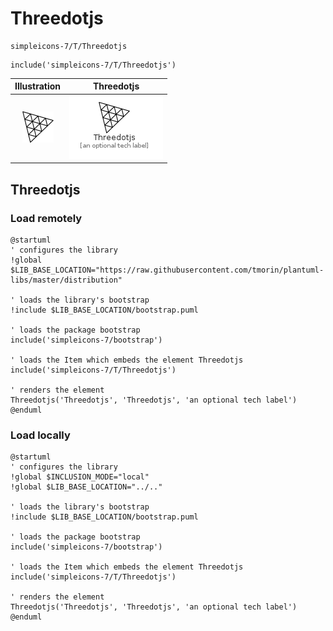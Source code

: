 # Threedotjs


```text
simpleicons-7/T/Threedotjs
```

```text
include('simpleicons-7/T/Threedotjs')
```



| Illustration | Threedotjs |
| :---: | :---: |
| ![illustration for Illustration](../../simpleicons-7/T/Threedotjs.png) | ![illustration for Threedotjs](../../simpleicons-7/T/Threedotjs.Local.png) |




## Threedotjs

### Load remotely
```plantuml
@startuml
' configures the library
!global $LIB_BASE_LOCATION="https://raw.githubusercontent.com/tmorin/plantuml-libs/master/distribution"

' loads the library's bootstrap
!include $LIB_BASE_LOCATION/bootstrap.puml

' loads the package bootstrap
include('simpleicons-7/bootstrap')

' loads the Item which embeds the element Threedotjs
include('simpleicons-7/T/Threedotjs')

' renders the element
Threedotjs('Threedotjs', 'Threedotjs', 'an optional tech label')
@enduml
```

### Load locally
```plantuml
@startuml
' configures the library
!global $INCLUSION_MODE="local"
!global $LIB_BASE_LOCATION="../.."

' loads the library's bootstrap
!include $LIB_BASE_LOCATION/bootstrap.puml

' loads the package bootstrap
include('simpleicons-7/bootstrap')

' loads the Item which embeds the element Threedotjs
include('simpleicons-7/T/Threedotjs')

' renders the element
Threedotjs('Threedotjs', 'Threedotjs', 'an optional tech label')
@enduml
```

